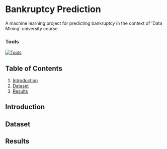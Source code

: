 # Bankruptcy Prediction
A machine learning project for predicting bankruptcy in the context of 'Data Mining' university course
<h3>Tools</h3>

[![Tools](https://skillicons.dev/icons?i=py,sklearn,tensorflow)](https://skillicons.dev) 

## Table of Contents
1. [Introduction](#introduction)
2. [Dataset](#dataset)
3. [Results](#results)

<a name="introduction"></a>
## Introduction

<a name="dataset"></a>
## Dataset

<a name="results"></a>
## Results
